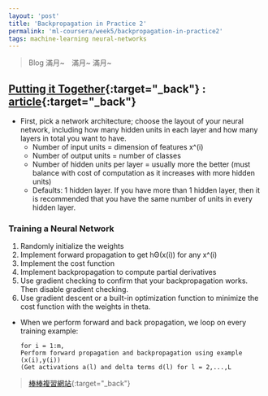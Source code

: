 ```yaml
---
layout: 'post'
title: 'Backpropagation in Practice 2'
permalink: 'ml-coursera/week5/backpropagation-in-practice2'
tags: machine-learning neural-networks
---
```


> Blog 滿月~　滿月~ 滿月~

## [Putting it Together](https://www.coursera.org/learn/machine-learning/lecture/Wh6s3/putting-it-together){:target="_back"} : [article](https://www.coursera.org/learn/machine-learning/supplement/Uskwd/putting-it-together){:target="_back"}

- First, pick a network architecture; choose the layout of your neural network, including how many hidden units in each layer and how many layers in total you want to have.
   - Number of input units = dimension of features x^(i)
   - Number of output units = number of classes
   - Number of hidden units per layer = usually more the better (must balance with cost of computation as it increases with more hidden units)
   - Defaults: 1 hidden layer. If you have more than 1 hidden layer, then it is recommended that you have the same number of units in every hidden layer.

### Training a Neural Network
   1. Randomly initialize the weights
   2. Implement forward propagation to get hΘ(x(i)) for any x^(i)
   3. Implement the cost function
   4. Implement backpropagation to compute partial derivatives
   5. Use gradient checking to confirm that your backpropagation works. Then disable gradient checking.
   6. Use gradient descent or a built-in optimization function to minimize the cost function with the weights in theta.

- When we perform forward and back propagation, we loop on every training example:

   ~~~
   for i = 1:m,
   Perform forward propagation and backpropagation using example (x(i),y(i))
   (Get activations a(l) and delta terms d(l) for l = 2,...,L
   ~~~

> [棒棒複習網站](https://www.cnblogs.com/wft1990/p/4448518.html){:target="_back"}
